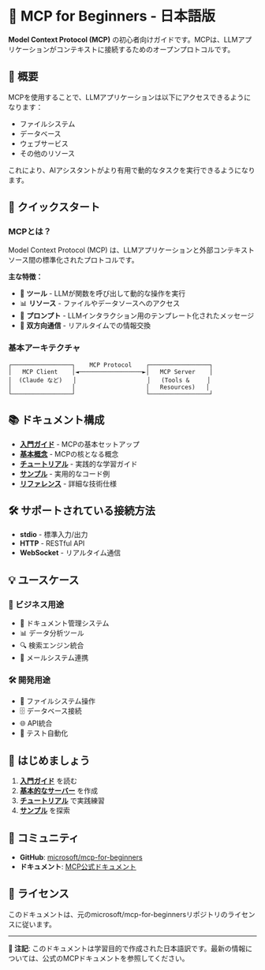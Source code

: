 # 📖 MCP for Beginners - 日本語版

**Model Context Protocol (MCP)** の初心者向けガイドです。MCPは、LLMアプリケーションがコンテキストに接続するためのオープンプロトコルです。

## 🎯 概要

MCPを使用することで、LLMアプリケーションは以下にアクセスできるようになります：
- ファイルシステム
- データベース
- ウェブサービス
- その他のリソース

これにより、AIアシスタントがより有用で動的なタスクを実行できるようになります。

## 🚀 クイックスタート

### MCPとは？

Model Context Protocol (MCP) は、LLMアプリケーションと外部コンテキストソース間の標準化されたプロトコルです。

**主な特徴：**
- 🔧 **ツール** - LLMが関数を呼び出して動的な操作を実行
- 📊 **リソース** - ファイルやデータソースへのアクセス
- 📝 **プロンプト** - LLMインタラクション用のテンプレート化されたメッセージ
- 🔄 **双方向通信** - リアルタイムでの情報交換

### 基本アーキテクチャ

```
┌─────────────────┐    MCP Protocol    ┌─────────────────┐
│   MCP Client    │◄──────────────────►│   MCP Server    │
│  (Claude など)   │                    │   (Tools &     │
│                 │                    │   Resources)   │
└─────────────────┘                    └─────────────────┘
```

## 📚 ドキュメント構成

- **[入門ガイド](./getting-started.md)** - MCPの基本セットアップ
- **[基本概念](./concepts.md)** - MCPの核となる概念
- **[チュートリアル](./tutorials/)** - 実践的な学習ガイド
- **[サンプル](./examples/)** - 実用的なコード例
- **[リファレンス](./reference/)** - 詳細な技術仕様

## 🛠 サポートされている接続方法

- **stdio** - 標準入力/出力
- **HTTP** - RESTful API
- **WebSocket** - リアルタイム通信

## 💡 ユースケース

### 🏢 ビジネス用途
- 📄 ドキュメント管理システム
- 📊 データ分析ツール
- 🔍 検索エンジン統合
- 📧 メールシステム連携

### 🛠 開発用途
- 📁 ファイルシステム操作
- 🗄 データベース接続
- 🌐 API統合
- 🧪 テスト自動化

## 🚀 はじめましょう

1. **[入門ガイド](./getting-started.md)** を読む
2. **[基本的なサーバー](./examples/basic-server/)** を作成
3. **[チュートリアル](./tutorials/)** で実践練習
4. **[サンプル](./examples/)** を探索

## 🤝 コミュニティ

- **GitHub**: [microsoft/mcp-for-beginners](https://github.com/microsoft/mcp-for-beginners)
- **ドキュメント**: [MCP公式ドキュメント](https://modelcontextprotocol.io/)

## 📄 ライセンス

このドキュメントは、元のmicrosoft/mcp-for-beginnersリポジトリのライセンスに従います。

---

**📝 注記**: このドキュメントは学習目的で作成された日本語訳です。最新の情報については、公式のMCPドキュメントを参照してください。